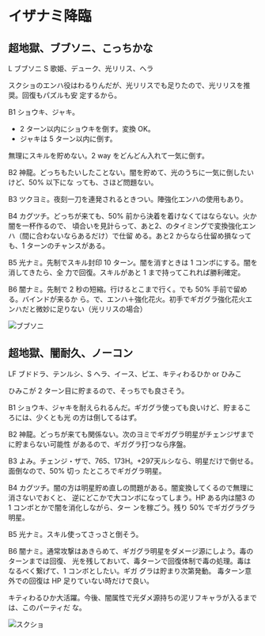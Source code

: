 # イザナミ降臨 

## 超地獄、ブブソニ、こっちかな
L ブブソニ
S 歌姫、デューク、光リリス、ヘラ

スクショのエンハ役はわるりんだが、光リリスでも足りたので、光リリスを推奨。回復もパズルも安
定するから。

B1 ショウキ、ジャキ。

* 2 ターン以内にショウキを倒す。変換 OK。
* ジャキは 5 ターン以内に倒す。

無理にスキルを貯めない。2 way をどんどん入れて一気に倒す。

B2 神龍。どっちもたいしたことない。闇を貯めて、光のうちに一気に倒したいけど、50% 以下にな
っても、さほど問題ない。

B3 ツクヨミ。夜刻一刀を連発されるときつい。陣強化エンハの使用もあり。

B4 カグツチ。どっちが来ても、50% 前から決着を着けなくてはならない。火か闇を一杯作るので、
頃合いを見計らって、あと2、のタイミングで変換強化エンハ（間に合わないならあるだけ）で仕留
める。あと2 からなら仕留め損なっても、1 ターンのチャンスがある。

B5 光ナミ。先制でスキル封印 10 ターン。闇を消すときは 1 コンボにする。闇を消してきたら、全
力で回復。スキルがあと 1 まで持ってこれれば勝利確定。

B6 闇ナミ。先制で 2 秒の短縮。行けるとこまで行く。でも 50% 手前で留める。バインドが来るか
ら。で、エンハ＋強化花火。初手でギガグラ強化花火エンハだと微妙に足りない（光リリスの場合）

![ブブソニ](http://i.imgur.com/ZZGAe0Dl.jpg)

## 超地獄、闇耐久、ノーコン

LF ブドドラ、テンルシ、S ヘラ、イース、ピエ、キティわるひか or ひみこ

ひみこが 2 ターン目に貯まるので、そっちでも良さそう。

B1 ショウキ、ジャキを耐えられるんだ。ギガグラ使っても良いけど、貯まるころには、少くとも光
の方は倒してるはず。

B2 神龍。どっちが来ても関係ない。次のヨミでギガグラ明星がチェンジザまでに貯まらない可能性
があるので、ギガグラ打つなら序盤。

B3 よみ。チェンジ・ザで、765、173H。+297天ルシなら、明星だけで倒せる。面倒なので、50% 切っ
たところでギガグラ明星。

B4 カグツチ。闇の方は明星貯め直しの問題がある。闇変換してくるので無理に消さないでおくと、
逆にどこかで大コンボになってしまう。HP ある内は闇3 の 1 コンボとかで闇を消化しながら、ター
ンを稼ごう。残り 50% でギガグラグラ明星。

B5 光ナミ。スキル使ってさっさと倒そう。

B6 闇ナミ。通常攻撃はあきらめて、ギガグラ明星をダメージ源にしよう。毒のターンまでは回復、
光を残しておいて、毒ターンで回復体制で毒の処理。毒はなるべく繋げて、1 コンボとしたい。ギガ
グラは貯まり次第発動。 毒ターン意外での回復は HP 足りていない時だけで良い。

キティわるひか大活躍。今後、闇属性で光ダメ源持ちの泥リフキャラが入るまでは、このパーティだ
な。

![スクショ](http://i.imgur.com/rR1p1rwl.jpg)

<!-- vim: set tw=90 filetype=markdown : -->

